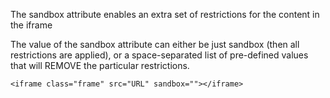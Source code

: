 The sandbox attribute enables an extra set of restrictions for the content in the iframe

The value of the sandbox attribute can either be just sandbox (then all restrictions are applied), or a space-separated list of pre-defined values that will REMOVE the particular restrictions.

    <iframe class="frame" src="URL" sandbox=""></iframe>
